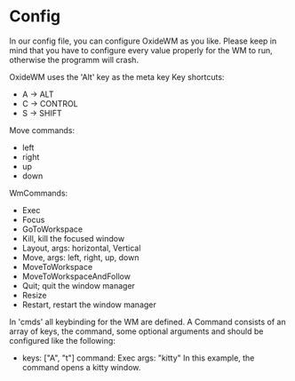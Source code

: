 # Config

In our config file, you can configure OxideWM as you like.
Please keep in mind that you have to configure every value properly for the WM to run, otherwise the programm will crash.

OxideWM uses the 'Alt' key as the meta key
Key shortcuts:

- A -> ALT
- C -> CONTROL
- S -> SHIFT

Move commands:

- left
- right
- up
- down

WmCommands:

- Exec
- Focus
- GoToWorkspace
- Kill, kill the focused window
- Layout, args: horizontal, Vertical
- Move, args: left, right, up, down
- MoveToWorkspace
- MoveToWorkspaceAndFollow
- Quit; quit the window manager
- Resize
- Restart, restart the window manager

In 'cmds' all keybinding for the WM are defined.
A Command consists of an array of keys, the command, some optional arguments and should be configured like the following:

- keys: ["A", "t"]
  command: Exec
  args: "kitty"
  In this example, the command opens a kitty window.
